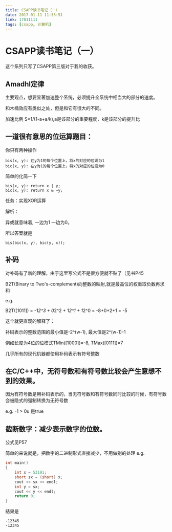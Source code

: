 ```yaml
---
title: CSAPP读书笔记（一）
date: 2017-01-11 11:33:51
link: 17011111
tags: [csapp, 计算机]
---
```

# CSAPP读书笔记（一）

这个系列只写了CSAPP第三版对于我的收获。

## Amadhl定律

主要观点，想要显著加速整个系统，必须提升全系统中相当大的部分的速度。

和木桶效应有类似之处，但是和它有很大的不同。

加速比例 S=1/(1-a+a/k),a是该部分的重要程度，k是该部分的提升比

## 一道很有意思的位运算题目：

你只有两种操作

    bis(x, y): 在y为1的每个位置上，将x的对应的位设为1
    bic(x, y): 在y为1的每个位置上，将x的对应的位设为0

简单的化简一下

    bis(x, y): return x | y;
    bic(x, y): return x & ~y;

任务：实现XOR运算

解析：

异或就意味着, 一边为1 一边为0。

所以答案就是

    bis(bic(x, y), bic(y, x));

## 补码

对补码有了新的理解，由于这里写公式不是很方便就不贴了（见书P45

B2T(Binary to Two's-complement)向整数的映射,就是最高位的权重取负数再求和

e.g.

B2T([1011]) = -1*2^3 + 0*2^2 + 1*2^1 + 1*2^0 = -8+0+2+1 = -5

这个就更直观的解释了：

补码表示的整数范围的最小值是-2^(w-1), 最大值是2^(w-1)-1

例如长度为4位的位模式TMin([1000])=-8, TMax([0111])=7

几乎所有的现代机器都使用补码表示有符号整数

## 在C/C++中，无符号数和有符号数比较会产生意想不到的效果。

因为有符号数是用补码表示的，当无符号数和有符号数同时比较的时候，有符号数会被隐式的强制转换为无符号数

e.g. -1 > 0u 是true

## 截断数字：减少表示数字的位数。

公式见P57

简单的来说就是，把数字的二进制形式直接减少，不用做别的处理
e.g.

```c++
int main()
{
    int x = 53191;
    short sx = (short) x;
    cout << sx << endl;
    int y = sx;
    cout << y << endl;
    return 0;
}
```

结果是

    -12345
    -12345